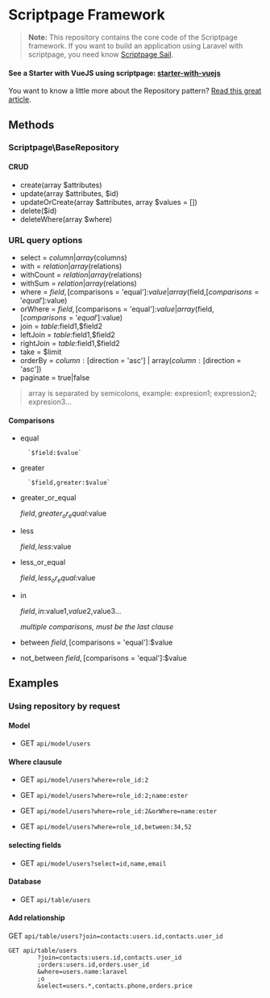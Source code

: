 # Scriptpage Framework

> **Note:** This repository contains the core code of the Scriptpage framework. If you want to build an application using Laravel with scriptpage, you need know [Scriptpage Sail](https://github.com/tuliogoncalves/sail).


#### See a Starter with VueJS using scriptpage: [starter-with-vuejs](https://github.com/tuliogoncalves/starter-with-vuejs) 

You want to know a little more about the Repository pattern? [Read this great article](http://scriptpage.com.br/using-scriptpage-repository).

## Methods

### Scriptpage\BaseRepository

#### CRUD
- create(array $attributes)
- update(array $attributes, $id)
- updateOrCreate(array $attributes, array $values = [])
- delete($id)
- deleteWhere(array $where)

### URL query options
- select = $column | array($columns)
- with = $relation | array($relations)
- withCount = $relation | array($relations)
- withSum = $relation | array($relations)
- where = $field,[$comparisons = 'equal']:$value | array($field,[$comparisons = 'equal']:$value)
- orWhere = $field,[$comparisons = 'equal']:$value | array($field,[$comparisons = 'equal']:$value)
- join = $table:$field1,$field2
- leftJoin = $table:$field1,$field2
- rightJoin = $table:$field1,$field2
- take = $limit
- orderBy = $column:[$direction = 'asc'] | array($column:[$direction = 'asc'])
- paginate = true|false

> array is separated by semicolons, example: expresion1; expression2; expresion3...

#### Comparisons
- equal

        `$field:$value`

- greater

        `$field,greater:$value`

- greater_or_equal

    $field,greater_or_equal:$value

- less

    $field,less:$value

- less_or_equal

    $field,less_or_equal:$value

- in

    $field,in:$value1,$value2,$value3...

    *multiple comparisons, must be the last clause*

- between
    $field,[$comparisons = 'equal']:$value
- not_between
    $field,[$comparisons = 'equal']:$value

## Examples

### Using repository by request

#### Model

- GET `api/model/users`

#### Where clausule

- GET `api/model/users?where=role_id:2`

- GET `api/model/users?where=role_id:2;name:ester`

- GET `api/model/users?where=role_id:2&orWhere=name:ester`

- GET `api/model/users?where=role_id,between:34,52`

#### selecting fields

- GET `api/model/users?select=id,name,email`

#### Database

- GET `api/table/users`

#### Add relationship

GET `api/table/users?join=contacts:users.id,contacts.user_id`

    GET api/table/users
            ?join=contacts:users.id,contacts.user_id
            ;orders:users.id,orders.user_id
            &where=users.name:laravel
            ;o
            &select=users.*,contacts.phone,orders.price
